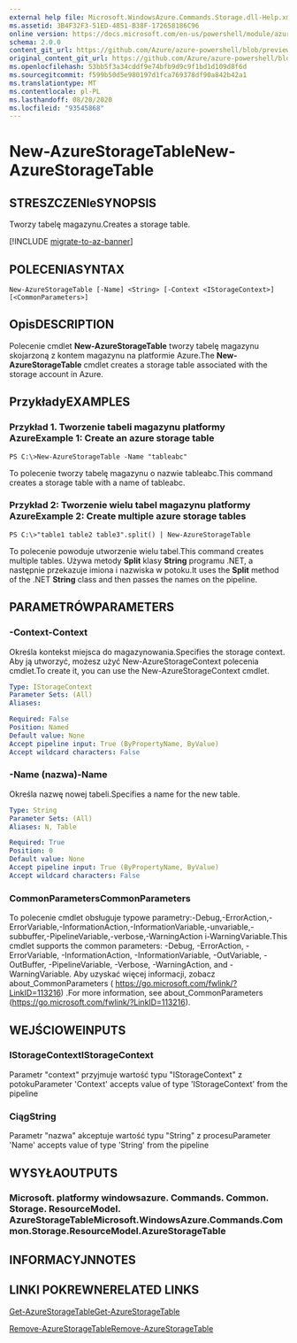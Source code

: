 ```yaml
---
external help file: Microsoft.WindowsAzure.Commands.Storage.dll-Help.xml
ms.assetid: 3B4F32F3-51ED-4851-B38F-172658186C96
online version: https://docs.microsoft.com/en-us/powershell/module/azure.storage/new-azurestoragetable
schema: 2.0.0
content_git_url: https://github.com/Azure/azure-powershell/blob/preview/src/Storage/Commands.Storage/help/New-AzureStorageTable.md
original_content_git_url: https://github.com/Azure/azure-powershell/blob/preview/src/Storage/Commands.Storage/help/New-AzureStorageTable.md
ms.openlocfilehash: 53bb5f3a34cddf9e74bfb9d9c9f1bd1d109d8f6d
ms.sourcegitcommit: f599b50d5e980197d1fca769378df90a842b42a1
ms.translationtype: MT
ms.contentlocale: pl-PL
ms.lasthandoff: 08/20/2020
ms.locfileid: "93545868"
---
```

# <span data-ttu-id="188ff-101">New-AzureStorageTable</span><span class="sxs-lookup"><span data-stu-id="188ff-101">New-AzureStorageTable</span></span>

## <span data-ttu-id="188ff-102">STRESZCZENIe</span><span class="sxs-lookup"><span data-stu-id="188ff-102">SYNOPSIS</span></span>
<span data-ttu-id="188ff-103">Tworzy tabelę magazynu.</span><span class="sxs-lookup"><span data-stu-id="188ff-103">Creates a storage table.</span></span>

[!INCLUDE [migrate-to-az-banner](../../includes/migrate-to-az-banner.md)]

## <span data-ttu-id="188ff-104">POLECENIA</span><span class="sxs-lookup"><span data-stu-id="188ff-104">SYNTAX</span></span>

```
New-AzureStorageTable [-Name] <String> [-Context <IStorageContext>] [<CommonParameters>]
```

## <span data-ttu-id="188ff-105">Opis</span><span class="sxs-lookup"><span data-stu-id="188ff-105">DESCRIPTION</span></span>
<span data-ttu-id="188ff-106">Polecenie cmdlet **New-AzureStorageTable** tworzy tabelę magazynu skojarzoną z kontem magazynu na platformie Azure.</span><span class="sxs-lookup"><span data-stu-id="188ff-106">The **New-AzureStorageTable** cmdlet creates a storage table associated with the storage account in Azure.</span></span>

## <span data-ttu-id="188ff-107">Przykłady</span><span class="sxs-lookup"><span data-stu-id="188ff-107">EXAMPLES</span></span>

### <span data-ttu-id="188ff-108">Przykład 1. Tworzenie tabeli magazynu platformy Azure</span><span class="sxs-lookup"><span data-stu-id="188ff-108">Example 1: Create an azure storage table</span></span>
```
PS C:\>New-AzureStorageTable -Name "tableabc"
```

<span data-ttu-id="188ff-109">To polecenie tworzy tabelę magazynu o nazwie tableabc.</span><span class="sxs-lookup"><span data-stu-id="188ff-109">This command creates a storage table with a name of tableabc.</span></span>

### <span data-ttu-id="188ff-110">Przykład 2: Tworzenie wielu tabel magazynu platformy Azure</span><span class="sxs-lookup"><span data-stu-id="188ff-110">Example 2: Create multiple azure storage tables</span></span>
```
PS C:\>"table1 table2 table3".split() | New-AzureStorageTable
```

<span data-ttu-id="188ff-111">To polecenie powoduje utworzenie wielu tabel.</span><span class="sxs-lookup"><span data-stu-id="188ff-111">This command creates multiple tables.</span></span>
<span data-ttu-id="188ff-112">Używa metody **Split** klasy **String** programu .NET, a następnie przekazuje imiona i nazwiska w potoku.</span><span class="sxs-lookup"><span data-stu-id="188ff-112">It uses the **Split** method of the .NET **String** class and then passes the names on the pipeline.</span></span>

## <span data-ttu-id="188ff-113">PARAMETRÓW</span><span class="sxs-lookup"><span data-stu-id="188ff-113">PARAMETERS</span></span>

### <span data-ttu-id="188ff-114">-Context</span><span class="sxs-lookup"><span data-stu-id="188ff-114">-Context</span></span>
<span data-ttu-id="188ff-115">Określa kontekst miejsca do magazynowania.</span><span class="sxs-lookup"><span data-stu-id="188ff-115">Specifies the storage context.</span></span>
<span data-ttu-id="188ff-116">Aby ją utworzyć, możesz użyć New-AzureStorageContext polecenia cmdlet.</span><span class="sxs-lookup"><span data-stu-id="188ff-116">To create it, you can use the New-AzureStorageContext cmdlet.</span></span>

```yaml
Type: IStorageContext
Parameter Sets: (All)
Aliases: 

Required: False
Position: Named
Default value: None
Accept pipeline input: True (ByPropertyName, ByValue)
Accept wildcard characters: False
```

### <span data-ttu-id="188ff-117">-Name (nazwa)</span><span class="sxs-lookup"><span data-stu-id="188ff-117">-Name</span></span>
<span data-ttu-id="188ff-118">Określa nazwę nowej tabeli.</span><span class="sxs-lookup"><span data-stu-id="188ff-118">Specifies a name for the new table.</span></span>

```yaml
Type: String
Parameter Sets: (All)
Aliases: N, Table

Required: True
Position: 0
Default value: None
Accept pipeline input: True (ByPropertyName, ByValue)
Accept wildcard characters: False
```

### <span data-ttu-id="188ff-119">CommonParameters</span><span class="sxs-lookup"><span data-stu-id="188ff-119">CommonParameters</span></span>
<span data-ttu-id="188ff-120">To polecenie cmdlet obsługuje typowe parametry:-Debug,-ErrorAction,-ErrorVariable,-InformationAction,-InformationVariable,-unvariable,-subbuffer,-PipelineVariable,-verbose,-WarningAction i-WarningVariable.</span><span class="sxs-lookup"><span data-stu-id="188ff-120">This cmdlet supports the common parameters: -Debug, -ErrorAction, -ErrorVariable, -InformationAction, -InformationVariable, -OutVariable, -OutBuffer, -PipelineVariable, -Verbose, -WarningAction, and -WarningVariable.</span></span> <span data-ttu-id="188ff-121">Aby uzyskać więcej informacji, zobacz about_CommonParameters ( https://go.microsoft.com/fwlink/?LinkID=113216) .</span><span class="sxs-lookup"><span data-stu-id="188ff-121">For more information, see about_CommonParameters (https://go.microsoft.com/fwlink/?LinkID=113216).</span></span>

## <span data-ttu-id="188ff-122">WEJŚCIOWE</span><span class="sxs-lookup"><span data-stu-id="188ff-122">INPUTS</span></span>

### <span data-ttu-id="188ff-123">IStorageContext</span><span class="sxs-lookup"><span data-stu-id="188ff-123">IStorageContext</span></span>

<span data-ttu-id="188ff-124">Parametr "context" przyjmuje wartość typu "IStorageContext" z potoku</span><span class="sxs-lookup"><span data-stu-id="188ff-124">Parameter 'Context' accepts value of type 'IStorageContext' from the pipeline</span></span>

### <span data-ttu-id="188ff-125">Ciąg</span><span class="sxs-lookup"><span data-stu-id="188ff-125">String</span></span>

<span data-ttu-id="188ff-126">Parametr "nazwa" akceptuje wartość typu "String" z procesu</span><span class="sxs-lookup"><span data-stu-id="188ff-126">Parameter 'Name' accepts value of type 'String' from the pipeline</span></span>

## <span data-ttu-id="188ff-127">WYSYŁA</span><span class="sxs-lookup"><span data-stu-id="188ff-127">OUTPUTS</span></span>

### <span data-ttu-id="188ff-128">Microsoft. platformy windowsazure. Commands. Common. Storage. ResourceModel. AzureStorageTable</span><span class="sxs-lookup"><span data-stu-id="188ff-128">Microsoft.WindowsAzure.Commands.Common.Storage.ResourceModel.AzureStorageTable</span></span>

## <span data-ttu-id="188ff-129">INFORMACYJN</span><span class="sxs-lookup"><span data-stu-id="188ff-129">NOTES</span></span>

## <span data-ttu-id="188ff-130">LINKI POKREWNE</span><span class="sxs-lookup"><span data-stu-id="188ff-130">RELATED LINKS</span></span>

[<span data-ttu-id="188ff-131">Get-AzureStorageTable</span><span class="sxs-lookup"><span data-stu-id="188ff-131">Get-AzureStorageTable</span></span>](./Get-AzureStorageTable.md)

[<span data-ttu-id="188ff-132">Remove-AzureStorageTable</span><span class="sxs-lookup"><span data-stu-id="188ff-132">Remove-AzureStorageTable</span></span>](./Remove-AzureStorageTable.md)


